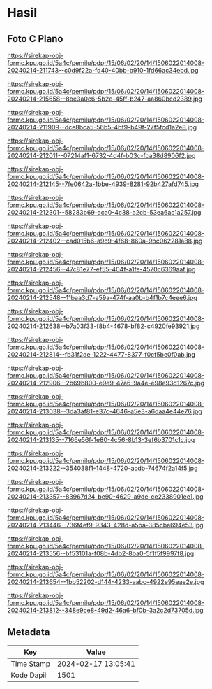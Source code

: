 # Hasil

## Foto C Plano

https://sirekap-obj-formc.kpu.go.id/5a4c/pemilu/pdpr/15/06/02/20/14/1506022014008-20240214-211743--c0d9f22a-fd40-40bb-b910-1fd66ac34ebd.jpg

https://sirekap-obj-formc.kpu.go.id/5a4c/pemilu/pdpr/15/06/02/20/14/1506022014008-20240214-215658--8be3a0c6-5b2e-45ff-b247-aa860bcd2389.jpg

https://sirekap-obj-formc.kpu.go.id/5a4c/pemilu/pdpr/15/06/02/20/14/1506022014008-20240214-211909--dce8bca5-56b5-4bf9-b49f-27f5fcd1a2e8.jpg

https://sirekap-obj-formc.kpu.go.id/5a4c/pemilu/pdpr/15/06/02/20/14/1506022014008-20240214-212011--07214af1-6732-4d4f-b03c-fca38d8906f2.jpg

https://sirekap-obj-formc.kpu.go.id/5a4c/pemilu/pdpr/15/06/02/20/14/1506022014008-20240214-212145--7fe0642a-1bbe-4939-8281-92b427afd745.jpg

https://sirekap-obj-formc.kpu.go.id/5a4c/pemilu/pdpr/15/06/02/20/14/1506022014008-20240214-212301--58283b69-aca0-4c38-a2cb-53ea6ac1a257.jpg

https://sirekap-obj-formc.kpu.go.id/5a4c/pemilu/pdpr/15/06/02/20/14/1506022014008-20240214-212402--cad015b6-a9c9-4f68-860a-9bc062281a88.jpg

https://sirekap-obj-formc.kpu.go.id/5a4c/pemilu/pdpr/15/06/02/20/14/1506022014008-20240214-212456--47c81e77-ef55-404f-a1fe-4570c6369aaf.jpg

https://sirekap-obj-formc.kpu.go.id/5a4c/pemilu/pdpr/15/06/02/20/14/1506022014008-20240214-212548--11baa3d7-a59a-474f-aa0b-b4f1b7c4eee6.jpg

https://sirekap-obj-formc.kpu.go.id/5a4c/pemilu/pdpr/15/06/02/20/14/1506022014008-20240214-212638--b7a03f33-f8b4-4678-bf82-c4920fe93921.jpg

https://sirekap-obj-formc.kpu.go.id/5a4c/pemilu/pdpr/15/06/02/20/14/1506022014008-20240214-212814--fb31f2de-1222-4477-8377-f0cf5be0f0ab.jpg

https://sirekap-obj-formc.kpu.go.id/5a4c/pemilu/pdpr/15/06/02/20/14/1506022014008-20240214-212906--2b69b800-e9e9-47a6-9a4e-e98e93d1267c.jpg

https://sirekap-obj-formc.kpu.go.id/5a4c/pemilu/pdpr/15/06/02/20/14/1506022014008-20240214-213038--3da3af81-e37c-4646-a5e3-a6daa4e44e76.jpg

https://sirekap-obj-formc.kpu.go.id/5a4c/pemilu/pdpr/15/06/02/20/14/1506022014008-20240214-213135--7166e56f-1e80-4c56-8b13-3ef6b3701c1c.jpg

https://sirekap-obj-formc.kpu.go.id/5a4c/pemilu/pdpr/15/06/02/20/14/1506022014008-20240214-213222--354038f1-1448-4720-acdb-74674f2a14f5.jpg

https://sirekap-obj-formc.kpu.go.id/5a4c/pemilu/pdpr/15/06/02/20/14/1506022014008-20240214-213357--83967d24-be90-4629-a9de-ce2338901ee1.jpg

https://sirekap-obj-formc.kpu.go.id/5a4c/pemilu/pdpr/15/06/02/20/14/1506022014008-20240214-213446--736f4ef9-9343-428d-a5ba-385cba694e53.jpg

https://sirekap-obj-formc.kpu.go.id/5a4c/pemilu/pdpr/15/06/02/20/14/1506022014008-20240214-213556--bf53101a-f08b-4db2-8ba0-5f1f5f9997f8.jpg

https://sirekap-obj-formc.kpu.go.id/5a4c/pemilu/pdpr/15/06/02/20/14/1506022014008-20240214-213654--1bb52202-d144-4233-aabc-4922e95eae2e.jpg

https://sirekap-obj-formc.kpu.go.id/5a4c/pemilu/pdpr/15/06/02/20/14/1506022014008-20240214-213812--348e9ce8-49d2-46a6-bf0b-3a2c2d73705d.jpg


## Metadata

| Key        | Value               |
| ---------- | ------------------- |
| Time Stamp | 2024-02-17 13:05:41 |
| Kode Dapil | 1501                |



